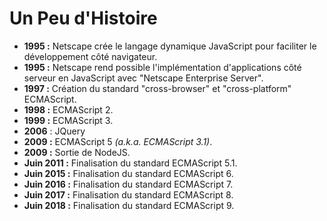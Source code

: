 # Un Peu d'Histoire

* **1995 :** Netscape crée le langage dynamique JavaScript pour faciliter le développement côté navigateur.
* **1995 :** Netscape rend possible l'implémentation d'applications côté serveur en JavaScript avec "Netscape Enterprise Server".
* **1997 :** Création du standard "cross-browser" et "cross-platform" ECMAScript.
* **1998 :** ECMAScript 2.
* **1999 :** ECMAScript 3.
* **2006** : JQuery
* **2009 :** ECMAScript 5 _\(a.k.a. ECMAScript 3.1\)_.
* **2009 :** Sortie de NodeJS.
* **Juin 2011 :** Finalisation du standard ECMAScript 5.1.
* **Juin 2015 :** Finalisation du standard ECMAScript 6.
* **Juin 2016 :** Finalisation du standard ECMAScript 7.
* **Juin 2017 :** Finalisation du standard ECMAScript 8.
* **Juin 2018 :** Finalisation du standard ECMAScript 9.



